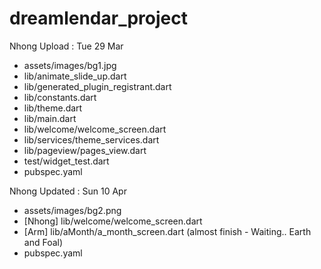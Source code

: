 # dreamlendar_project

Nhong Upload :   Tue 29 Mar
- assets/images/bg1.jpg
- lib/animate_slide_up.dart
- lib/generated_plugin_registrant.dart
- lib/constants.dart
- lib/theme.dart
- lib/main.dart
- lib/welcome/welcome_screen.dart
- lib/services/theme_services.dart
- lib/pageview/pages_view.dart
- test/widget_test.dart
- pubspec.yaml

Nhong Updated :   Sun 10 Apr
- assets/images/bg2.png
- [Nhong] lib/welcome/welcome_screen.dart
- [Arm] lib/aMonth/a_month_screen.dart (almost finish - Waiting.. Earth and Foal)
- pubspec.yaml
